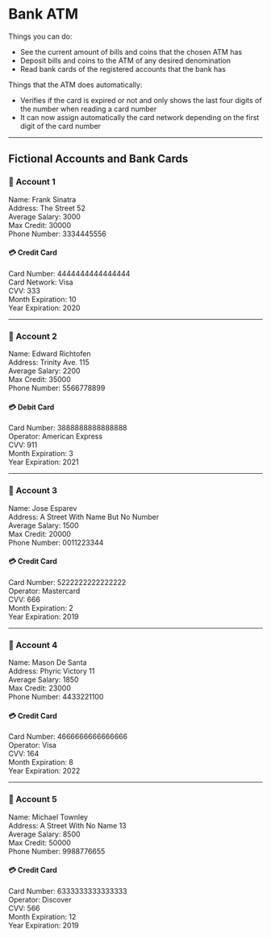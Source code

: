 # Bank ATM

Things you can do:

- See the current amount of bills and coins that the chosen ATM has
- Deposit bills and coins to the ATM of any desired denomination
- Read bank cards of the registered accounts that the bank has 

Things that the ATM does automatically:

- Verifies if the card is expired or not and only shows the last four digits of the number when reading a card number
- It can now assign automatically the card network depending on the first digit of the card number

---

## Fictional Accounts and Bank Cards

### 👤 Account 1

Name: Frank Sinatra <br>
Address: The Street 52 <br>
Average Salary: 3000 <br>
Max Credit: 30000 <br>
Phone Number: 3334445556 <br>

#### 💳 Credit Card

Card Number: 4444444444444444 <br>
Card Network: Visa <br>
CVV: 333 <br>
Month Expiration: 10 <br>
Year Expiration: 2020 <br>

---

### 👤 Account 2

Name: Edward Richtofen <br>
Address: Trinity Ave. 115 <br>
Average Salary: 2200 <br>
Max Credit: 35000 <br>
Phone Number: 5566778899 <br>

#### 💳 Debit Card

Card Number: 3888888888888888 <br>
Operator: American Express <br>
CVV: 911 <br>
Month Expiration: 3 <br>
Year Expiration: 2021 <br>

---

### 👤 Account 3

Name: Jose Esparev <br>
Address: A Street With Name But No Number <br>
Average Salary: 1500 <br>
Max Credit: 20000 <br>
Phone Number: 0011223344 <br>

#### 💳 Credit Card

Card Number: 5222222222222222 <br>
Operator: Mastercard <br>
CVV: 666 <br>
Month Expiration: 2 <br>
Year Expiration: 2019 <br>

---

### 👤 Account 4

Name: Mason De Santa <br>
Address: Phyric Victory 11 <br>
Average Salary: 1850 <br>
Max Credit: 23000 <br>
Phone Number: 4433221100 <br>

#### 💳 Credit Card

Card Number: 4666666666666666 <br>
Operator: Visa <br>
CVV: 164 <br>
Month Expiration: 8 <br>
Year Expiration: 2022 <br>

---

### 👤 Account 5

Name: Michael Townley <br>
Address: A Street With No Name 13 <br>
Average Salary: 8500 <br>
Max Credit: 50000 <br>
Phone Number: 9988776655 <br>

#### 💳 Credit Card

Card Number: 6333333333333333 <br>
Operator: Discover <br>
CVV: 566 <br>
Month Expiration: 12 <br>
Year Expiration: 2019 <br>
